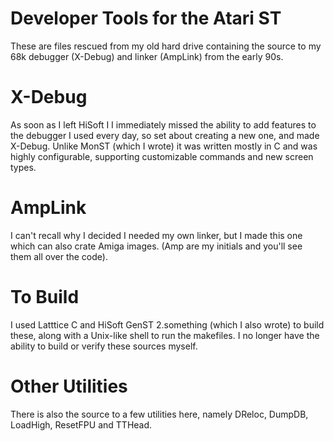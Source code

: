 # Developer Tools for the Atari ST
These are files rescued from my old hard drive containing the source to my 68k debugger (X-Debug) and linker (AmpLink) from the early 90s.

# X-Debug
As soon as I left HiSoft I I immediately missed the ability to add features to the debugger I used every day, so set about creating a new one, and made X-Debug.
Unlike MonST (which I wrote) it was written mostly in C and was highly configurable, supporting customizable commands and new screen types.

# AmpLink
I can't recall why I decided I needed my own linker, but I made this one which can also crate Amiga images. (Amp are my initials and you'll see them all over the code).

# To Build
I used Latttice C and HiSoft GenST 2.something (which I also wrote) to build these, along with a Unix-like shell to run the makefiles. I no longer have the ability to build or verify these sources myself.

# Other Utilities
There is also the source to a few utilities here, namely DReloc, DumpDB, LoadHigh, ResetFPU and TTHead.
